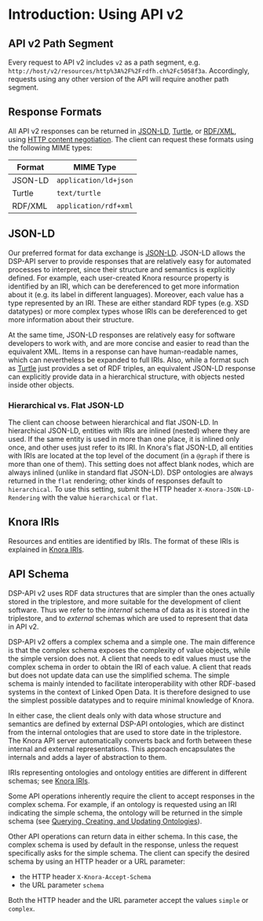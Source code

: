 <!---
 * Copyright © 2021 - 2024 Swiss National Data and Service Center for the Humanities and/or DaSCH Service Platform contributors.
 * SPDX-License-Identifier: Apache-2.0
-->

# Introduction: Using API v2

## API v2 Path Segment

Every request to API v2 includes `v2` as a path segment, e.g.
`http://host/v2/resources/http%3A%2F%2Frdfh.ch%2Fc5058f3a`.
Accordingly, requests using any other version of the API will require
another path segment.

## Response Formats

All API v2 responses can be returned in
[JSON-LD](https://json-ld.org/spec/latest/json-ld/),
[Turtle](https://www.w3.org/TR/turtle/),
or [RDF/XML](https://www.w3.org/TR/rdf-syntax-grammar/), using
[HTTP content negotiation](https://tools.ietf.org/html/rfc7231#section-5.3.2). The client
can request these formats using the following MIME types:

| Format  | MIME Type             |
|---------|-----------------------|
| JSON-LD | `application/ld+json` |
| Turtle  | `text/turtle`         |
| RDF/XML | `application/rdf+xml` |

## JSON-LD

Our preferred format for data exchange is
[JSON-LD](https://json-ld.org/spec/latest/json-ld/). JSON-LD allows the
DSP-API server to provide responses that are relatively easy for
automated processes to interpret, since their structure and semantics is
explicitly defined. For example, each user-created Knora resource
property is identified by an IRI, which can be dereferenced to get more
information about it (e.g. its label in different languages). Moreover,
each value has a type represented by an IRI. These are either standard
RDF types (e.g. XSD datatypes) or more complex types whose IRIs can be
dereferenced to get more information about their structure.

At the same time, JSON-LD responses are relatively easy for software
developers to work with, and are more concise and easier to read than
the equivalent XML. Items in a response can have human-readable names,
which can nevertheless be expanded to full IRIs. Also, while a format such as
[Turtle](https://www.w3.org/TR/turtle/) just provides a
set of RDF triples, an equivalent JSON-LD response can explicitly
provide data in a hierarchical structure, with objects nested inside
other objects.

### Hierarchical vs. Flat JSON-LD

The client can choose between hierarchical and flat JSON-LD. In hierarchical
JSON-LD, entities with IRIs are inlined (nested) where they are used. If the
same entity is used in more than one place, it is inlined only once, and other
uses just refer to its IRI. In Knora's flat JSON-LD, all entities with IRIs are located
at the top level of the document (in a `@graph` if there is more than one of them).
This setting does not affect blank nodes, which are always inlined (unlike in standard
flat JSON-LD). DSP ontologies are always returned in the `flat` rendering; other kinds
of responses default to `hierarchical`. To use this setting, submit the HTTP header
`X-Knora-JSON-LD-Rendering` with the value `hierarchical` or `flat`.

## Knora IRIs

Resources and entities are identified by IRIs. The format of these IRIs
is explained in [Knora IRIs](knora-iris.md).

## API Schema

DSP-API v2 uses RDF data structures that are simpler than the ones
actually stored in the triplestore, and more suitable for the development
of client software. Thus we refer to the *internal* schema of data
as it is stored in the triplestore, and to *external* schemas which
are used to represent that data in API v2.

DSP-API v2 offers a complex schema and a simple one. The main difference
is that the complex schema exposes the complexity of value objects, while
the simple version does not. A client that needs to edit values must use the
complex schema in order to obtain the IRI of each value. A client that reads
but does not update data can use the simplified schema. The simple schema is
mainly intended to facilitate interoperability with other RDF-based systems in the
context of Linked Open Data. It is therefore designed to use the
simplest possible datatypes and to require minimal knowledge of Knora.

In either case, the client deals only with data whose structure and
semantics are defined by external DSP-API ontologies, which are distinct from
the internal ontologies that are used to store date in the triplestore. The Knora
API server automatically converts back and forth between these internal
and external representations. This approach encapsulates the internals
and adds a layer of abstraction to them.

IRIs representing ontologies and ontology entities are different in different
schemas; see [Knora IRIs](knora-iris.md).

Some API operations inherently require the client to accept responses in
the complex schema. For example, if an ontology is requested using an IRI
indicating the simple schema, the ontology will be returned in the simple schema (see
[Querying, Creating, and Updating Ontologies](ontology-information.md)).

Other API operations can return data in either schema. In this case, the
complex schema is used by default in the response, unless the request specifically
asks for the simple schema. The client can specify the desired schema by using
an HTTP header or a URL parameter:

- the HTTP header `X-Knora-Accept-Schema`
- the URL parameter `schema`

Both the HTTP header and the URL parameter accept the values `simple` or
`complex`.
